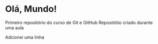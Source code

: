 # Olá, Mundo!
Primeiro repositório do curso de Git e GitHub
Repositótio criado durante uma aula

Adcionei uma linha
